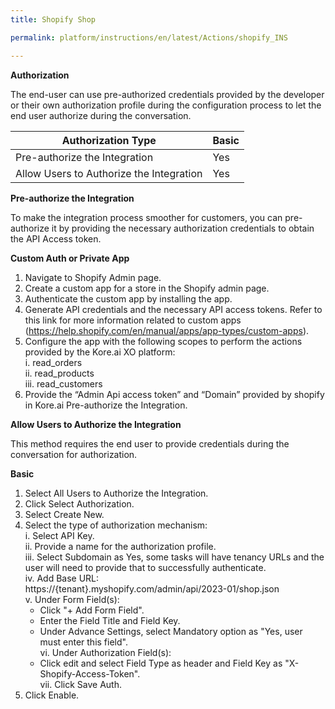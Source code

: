 ```yaml
---
title: Shopify Shop

permalink: platform/instructions/en/latest/Actions/shopify_INS

---
```


<base target="_blank">

**Authorization**
 
The end-user can use pre-authorized credentials provided by the developer or their own authorization profile during the configuration process to let the end user authorize during the conversation.

| Authorization Type                      | Basic |
|-----------------------------------------|-------|
| Pre-authorize the Integration           |  Yes  |
| Allow Users to Authorize the Integration|  Yes  |

**Pre-authorize the Integration**
 
To make the integration process smoother for customers, you can pre-authorize it by providing the necessary authorization credentials to obtain the API Access token.

**Custom Auth or Private App**
 
1. Navigate to Shopify Admin page.  
2. Create a custom app for a store in the Shopify admin page.  
3. Authenticate the custom app by installing the app.  
4. Generate API credentials and the necessary API access tokens. Refer to this link for more information related to custom apps (https://help.shopify.com/en/manual/apps/app-types/custom-apps).  
5. Configure the app with the following scopes to perform the actions provided by the Kore.ai XO platform:  
   i. read_orders  
   ii. read_products  
   iii. read_customers  
6. Provide the “Admin Api access token” and “Domain” provided by shopify in Kore.ai Pre-authorize the Integration.

**Allow Users to Authorize the Integration**
 
This method requires the end user to provide credentials during the conversation for authorization.

**Basic**

1. Select All Users to Authorize the Integration.  
2. Click Select Authorization.  
3. Select Create New.  
4. Select the type of authorization mechanism:  
   i. Select API Key.  
   ii. Provide a name for the authorization profile.  
   iii. Select Subdomain as Yes, some tasks will have tenancy URLs and the user will need to provide that to successfully authenticate.  
   iv. Add Base URL:  
   https://{tenant}.myshopify.com/admin/api/2023-01/shop.json  
   v. Under Form Field(s):  
      - Click "+ Add Form Field".  
      - Enter the Field Title and Field Key.  
      - Under Advance Settings, select Mandatory option as "Yes, user must enter this field".  
   vi. Under Authorization Field(s):  
      - Click edit and select Field Type as header and Field Key as "X-Shopify-Access-Token".  
   vii. Click Save Auth.  
5. Click Enable.
